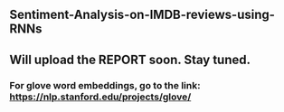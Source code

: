 ## Sentiment-Analysis-on-IMDB-reviews-using-RNNs

## Will upload the REPORT soon. Stay tuned.

### For glove word embeddings, go to the link: https://nlp.stanford.edu/projects/glove/
